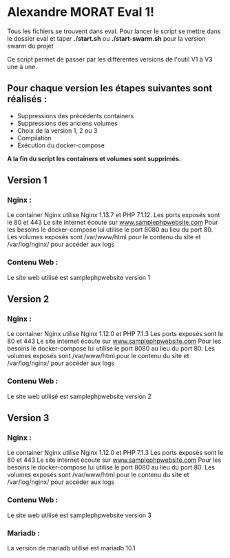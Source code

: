 # Alexandre MORAT Eval 1!

Tous les fichiers se trouvent dans eval.
Pour lancer le script se mettre dans le dossier eval et taper **./start.sh** ou **./start-swarm.sh** pour la version swarm du projet

Ce script permet de passer par les différentes versions de l'outil V1 à V3 une à une.

##  Pour chaque version les étapes suivantes sont réalisés : 
- Suppressions des précédents containers
- Suppressions des anciens volumes
- Choix de la version 1, 2 ou 3
- Compilation
- Exécution du docker-compose

**A la fin du script les containers et volumes sont supprimés.**


## Version 1
### Nginx :
Le container Nginx utilise Nginx 1.13.7 et PHP 7.1.12.
Les ports exposés sont le 80 et 443
Le site internet écoute sur www.samplephpwebsite.com
Pour les besoins le docker-compose lui utilise le port 8080 au lieu du port 80.
Les volumes exposés sont /var/www/html pour le contenu du site et /var/log/nginx/ pour accéder aux logs

### Contenu Web :
Le site web utilisé est samplephpwebsite version 1

## Version 2
### Nginx :
Le container Nginx utilise Nginx 1.12.0 et PHP 7.1.3
Les ports exposés sont le 80 et 443
Le site internet écoute sur www.samplephpwebsite.com
Pour les besoins le docker-compose lui utilise le port 8080 au lieu du port 80.
Les volumes exposés sont /var/www/html pour le contenu du site et /var/log/nginx/ pour accéder aux logs

### Contenu Web :
Le site web utilisé est samplephpwebsite version 2

## Version 3
### Nginx :
Le container Nginx utilise Nginx 1.12.0 et PHP 7.1.3
Les ports exposés sont le 80 et 443
Le site internet écoute sur www.samplephpwebsite.com
Pour les besoins le docker-compose lui utilise le port 8080 au lieu du port 80.
Les volumes exposés sont /var/www/html pour le contenu du site et /var/log/nginx/ pour accéder aux logs

### Contenu Web :
Le site web utilisé est samplephpwebsite version 3

### Mariadb :
La version de mariadb utilisé est mariadb 10.1
